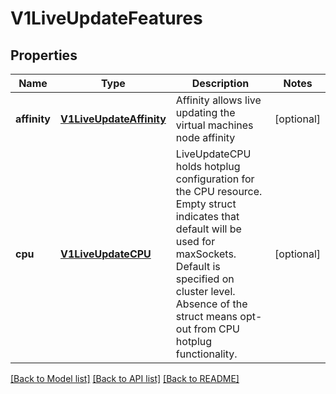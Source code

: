 # V1LiveUpdateFeatures

## Properties
Name | Type | Description | Notes
------------ | ------------- | ------------- | -------------
**affinity** | [**V1LiveUpdateAffinity**](V1LiveUpdateAffinity.md) | Affinity allows live updating the virtual machines node affinity | [optional] 
**cpu** | [**V1LiveUpdateCPU**](V1LiveUpdateCPU.md) | LiveUpdateCPU holds hotplug configuration for the CPU resource. Empty struct indicates that default will be used for maxSockets. Default is specified on cluster level. Absence of the struct means opt-out from CPU hotplug functionality. | [optional] 

[[Back to Model list]](../README.md#documentation-for-models) [[Back to API list]](../README.md#documentation-for-api-endpoints) [[Back to README]](../README.md)



